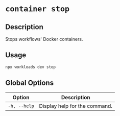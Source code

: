 # `container stop`

## Description

Stops workflows' Docker containers.

## Usage

```bash
npx workloads dev stop
```

## Global Options

| Option                   | Description                   |
| -------------------------| ----------------------------- |
| `-h, --help`             | Display help for the command. |
